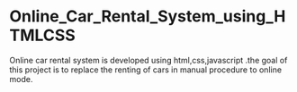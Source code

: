 # Online_Car_Rental_System_using_HTMLCSS
Online car rental system is developed using html,css,javascript .the goal of this project is to replace the renting of cars in manual procedure to online mode.
